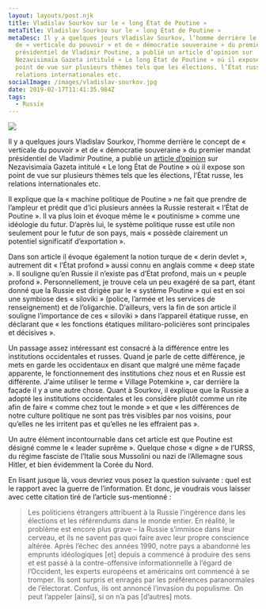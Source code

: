 ```yaml
---
layout: layouts/post.njk
title: Vladislav Sourkov sur le « long État de Poutine »
metaTitle: Vladislav Sourkov sur le « long État de Poutine »
metaDesc: Il y a quelques jours Vladislav Sourkov, l’homme derrière le concept
  de « verticale du pouvoir » et de « démocratie souveraine » du premier mandat
  présidentiel de Vladimir Poutine, a publié un article d’opinion sur
  Nezavisimaïa Gazeta intitulé « Le long État de Poutine » où il expose son
  point de vue sur plusieurs thèmes tels que les élections, l’État russe, les
  relations internationales etc.
socialImage: /images/vladislav-sourkov.jpg
date: 2019-02-17T11:41:35.984Z
tags:
  - Russie
---
```

![](/images/vladislav-sourkov.jpg)

Il y a quelques jours Vladislav Sourkov, l’homme derrière le concept de « verticale du pouvoir » et de « démocratie souveraine » du premier mandat présidentiel de Vladimir Poutine, a publié un [article d’opinion](http://www.ng.ru/ideas/2019-02-11/5_7503_surkov.html) sur Nezavisimaïa Gazeta intitulé « Le long État de Poutine » où il expose son point de vue sur plusieurs thèmes tels que les élections, l’État russe, les relations internationales etc.

Il explique que la « machine politique de Poutine » ne fait que prendre de l’ampleur et prédit que d’ici plusieurs années la Russie resterait « l’État de Poutine ». Il va plus loin et évoque même le « poutinisme » comme une idéologie du futur. D’après lui, le système politique russe est utile non seulement pour le futur de son pays, mais « possède clairement un potentiel significatif d’exportation ».

Dans son article il évoque également la notion turque de « derin devlet », autrement dit « l’État profond » aussi connu en anglais comme « deep state ». Il souligne qu’en Russie il n’existe pas d’État profond, mais un « peuple profond ». Personnellement, je trouve cela un peu exagéré de sa part, étant donné que la Russie est dirigée par le « système Poutine » qui est en soi une symbiose des « siloviki » (police, l’armée et les services de renseignement) et de l’oligarchie. D’ailleurs, vers la fin de son article il souligne l’importance de ces « siloviki » dans l’appareil étatique russe, en déclarant que « les fonctions étatiques militaro-policières sont principales et décisives ».

Un passage assez intéressant est consacré à la différence entre les institutions occidentales et russes. Quand je parle de cette différence, je mets en garde les occidentaux en disant que malgré une même façade apparente, le fonctionnement des institutions chez nous et en Russie est différente. J’aime utiliser le terme « Village Potemkine », car derrière la façade il y a une autre chose. Quant à Sourkov, il explique que la Russie a adopté les institutions occidentales et les considère plutôt comme un rite afin de faire « comme chez tout le monde » et que « les différences de notre culture politique ne sont pas très visibles par nos voisins, pour qu’elles ne les irritent pas et qu’elles ne les effraient pas ».

Un autre élément incontournable dans cet article est que Poutine est désigné comme le « leader suprême ». Quelque chose « digne » de l’URSS, du régime fasciste de l’Italie sous Mussolini ou nazi de l’Allemagne sous Hitler, et bien évidemment la Corée du Nord.

En lisant jusque là, vous devriez vous posez la question suivante : quel est le rapport avec la guerre de l’information. Et donc, je voudrais vous laisser avec cette citation tiré de l’article sus-mentionné :

> Les politiciens étrangers attribuent à la Russie l’ingérence dans les élections et les référendums dans le monde entier. En réalité, le problème est encore plus grave – la Russie s’immisce dans leur cerveau, et ils ne savent pas quoi faire avec leur propre conscience altérée. Après l’échec des années 1990, notre pays a abandonné les emprunts idéologiques \[et] depuis a commencé à produire des sens et est passé à la contre-offensive informationnelle à l’égard de l’Occident, les experts européens et américains ont commencé à se tromper. Ils sont surpris et enragés par les préférences paranormales de l’électorat. Confus, ils ont annoncé l’invasion du populisme. On peut l’appeler \[ainsi], si on n’a pas \[d’autres] mots.